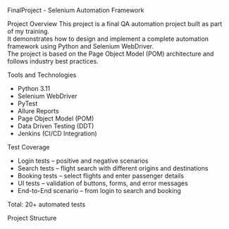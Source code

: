  FinalProject - Selenium Automation Framework

Project Overview
This project is a final QA automation project built as part of my training.  
It demonstrates how to design and implement a complete automation framework using Python and Selenium WebDriver.  
The project is based on the Page Object Model (POM) architecture and follows industry best practices.

 Tools and Technologies
- Python 3.11
- Selenium WebDriver
- PyTest
- Allure Reports
- Page Object Model (POM)
- Data Driven Testing (DDT)
- Jenkins (CI/CD Integration)

Test Coverage
- Login tests – positive and negative scenarios  
- Search tests – flight search with different origins and destinations  
- Booking tests – select flights and enter passenger details  
- UI tests – validation of buttons, forms, and error messages  
- End-to-End scenario – from login to search and booking  

Total: 20+ automated tests

 Project Structure
